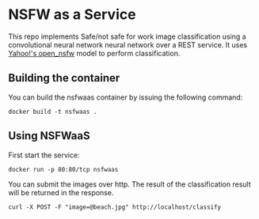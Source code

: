 NSFW as a Service
===============
This repo implements Safe/not safe for work image classification using a convolutional neural network neural network over a REST service. It uses [Yahoo!'s open_nsfw](https://github.com/yahoo/open_nsfw) model to perform classification.

Building the container
--
You can build the nsfwaas container by issuing the following command:

    docker build -t nsfwaas .

Using NSFWaaS
--
First start the service:

    docker run -p 80:80/tcp nsfwaas

You can submit the images over http. The result of the classification result will be returned in the response.

    curl -X POST -F "image=@beach.jpg" http://localhost/classify




